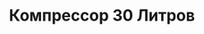---
id: '16'
title: Компрессор 30 Литров
description: Залог 2000 рублей
price: '350'
order: 16
default_thumbnail_image: images/IMG_20210204_152957_sm.jpg
default_original_image: images/IMG_20210204_152957.jpg
category: content/category/07specteh.md
featured: true
layout: product
---